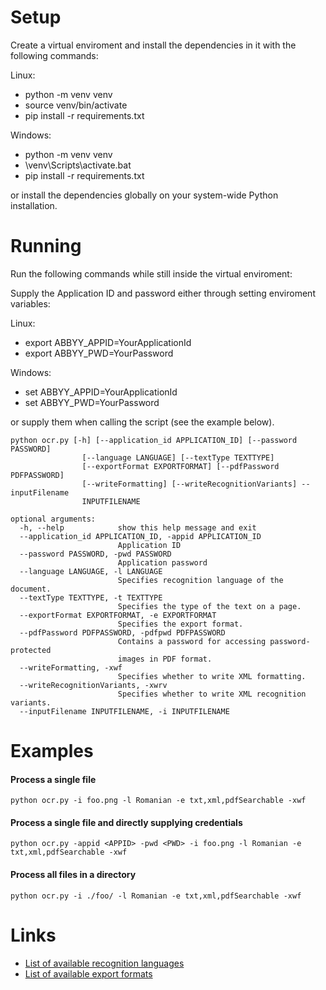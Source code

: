 # Setup

Create a virtual enviroment and install the dependencies in it with the following commands:

Linux:

* python -m venv venv
* source venv/bin/activate
* pip install -r requirements.txt

Windows: 

* python -m venv venv
* \venv\Scripts\activate.bat
* pip install -r requirements.txt

or install the dependencies globally on your system-wide Python installation.


# Running

Run the following commands while still inside the virtual enviroment:

Supply the Application ID and password either through setting enviroment variables:

Linux:

* export ABBYY_APPID=YourApplicationId
* export ABBYY_PWD=YourPassword

Windows:

* set ABBYY_APPID=YourApplicationId
* set ABBYY_PWD=YourPassword

or supply them when calling the script (see the example below). 


```
python ocr.py [-h] [--application_id APPLICATION_ID] [--password PASSWORD]
                [--language LANGUAGE] [--textType TEXTTYPE]
                [--exportFormat EXPORTFORMAT] [--pdfPassword PDFPASSWORD]
                [--writeFormatting] [--writeRecognitionVariants] --inputFilename
                INPUTFILENAME
```

```
optional arguments:
  -h, --help            show this help message and exit
  --application_id APPLICATION_ID, -appid APPLICATION_ID
                        Application ID
  --password PASSWORD, -pwd PASSWORD
                        Application password
  --language LANGUAGE, -l LANGUAGE
                        Specifies recognition language of the document.
  --textType TEXTTYPE, -t TEXTTYPE
                        Specifies the type of the text on a page.
  --exportFormat EXPORTFORMAT, -e EXPORTFORMAT
                        Specifies the export format.
  --pdfPassword PDFPASSWORD, -pdfpwd PDFPASSWORD
                        Contains a password for accessing password-protected
                        images in PDF format.
  --writeFormatting, -xwf
                        Specifies whether to write XML formatting.
  --writeRecognitionVariants, -xwrv
                        Specifies whether to write XML recognition variants.
  --inputFilename INPUTFILENAME, -i INPUTFILENAME
```

# Examples 

#### Process a single file
```
python ocr.py -i foo.png -l Romanian -e txt,xml,pdfSearchable -xwf 
```

#### Process a single file and directly supplying credentials
```
python ocr.py -appid <APPID> -pwd <PWD> -i foo.png -l Romanian -e txt,xml,pdfSearchable -xwf 
```

#### Process all files in a directory
```
python ocr.py -i ./foo/ -l Romanian -e txt,xml,pdfSearchable -xwf 
```


# Links

* [List of available recognition languages](https://www.ocrsdk.com/documentation/specifications/recognition-languages/)
* [List of available export formats](https://www.ocrsdk.com/documentation/specifications/export-formats/)





